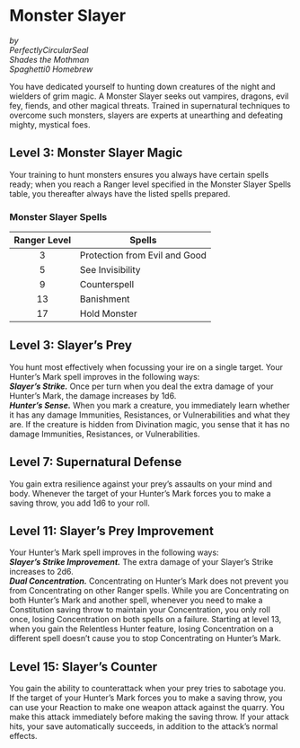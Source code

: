 # Monster Slayer

*by*  
*PerfectlyCircularSeal*  
*Shades the Mothman*  
*Spaghetti0 Homebrew*  

You have dedicated yourself to hunting down creatures of the night and wielders of grim magic. A Monster Slayer seeks out vampires, dragons, evil fey, fiends, and other magical threats. Trained in supernatural techniques to overcome such monsters, slayers are experts at unearthing and defeating mighty, mystical foes.

## Level 3: Monster Slayer Magic
Your training to hunt monsters ensures you always have certain spells ready; when you reach a Ranger level specified in the Monster Slayer Spells table, you thereafter always have the listed spells prepared.

### Monster Slayer Spells
| Ranger Level |             Spells            |
| :----------: | ----------------------------- |
|       3      | Protection from Evil and Good |
|       5      | See Invisibility              |
|       9      | Counterspell                  |
|       13     | Banishment                    |
|       17     | Hold Monster                  |

## Level 3: Slayer’s Prey 
You hunt most effectively when focussing your ire on a single target. Your Hunter’s Mark spell improves in the following ways:  
***Slayer’s Strike.*** Once per turn when you deal the extra damage of your Hunter’s Mark, the damage increases by 1d6.   
***Hunter’s Sense.*** When you mark a creature, you immediately learn whether it has any damage Immunities, Resistances, or Vulnerabilities and what they are. If the creature is hidden from Divination magic, you sense that it has no damage Immunities, Resistances, or Vulnerabilities.

## Level 7: Supernatural Defense
You gain extra resilience against your prey’s assaults on your mind and body. Whenever the target of your Hunter’s Mark forces you to make a saving throw, you add 1d6 to your roll.

## Level 11: Slayer’s Prey Improvement
Your Hunter’s Mark spell improves in the following ways:  
***Slayer’s Strike Improvement.*** The extra damage of your Slayer’s Strike increases to 2d6.  
***Dual Concentration.*** Concentrating on Hunter’s Mark does not prevent you from Concentrating on other Ranger spells. While you are Concentrating on both Hunter’s Mark and another spell, whenever you need to make a Constitution saving throw to maintain your Concentration, you only roll once, losing Concentration on both spells on a failure. Starting at level 13, when you gain the Relentless Hunter feature, losing Concentration on a different spell doesn’t cause you to stop Concentrating on Hunter’s Mark.

## Level 15: Slayer’s Counter
You gain the ability to counterattack when your prey tries to sabotage you. If the target of your Hunter’s Mark forces you to make a saving throw, you can use your Reaction to make one weapon attack against the quarry. You make this attack immediately before making the saving throw. If your attack hits, your save automatically succeeds, in addition to the attack’s normal effects.